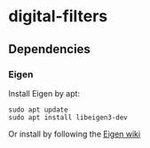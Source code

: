 # digital-filters

## Dependencies

### Eigen

Install Eigen by apt:
```
sudo apt update
sudo apt install libeigen3-dev
```
Or install by following the [Eigen wiki](https://eigen.tuxfamily.org/dox/GettingStarted.html)